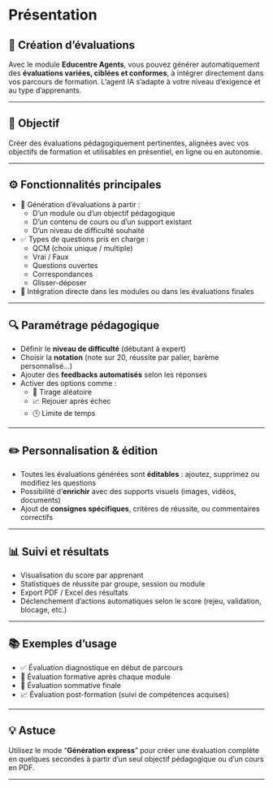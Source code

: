 # Présentation

## 📝 Création d’évaluations

Avec le module **Educentre Agents**, vous pouvez générer automatiquement des **évaluations variées, ciblées et conformes**, à intégrer directement dans vos parcours de formation. L’agent IA s’adapte à votre niveau d’exigence et au type d’apprenants.

---

## 🎯 Objectif

Créer des évaluations pédagogiquement pertinentes, alignées avec vos objectifs de formation et utilisables en présentiel, en ligne ou en autonomie.

---

## ⚙️ Fonctionnalités principales

- 🧠 Génération d’évaluations à partir :
  - D’un module ou d’un objectif pédagogique
  - D’un contenu de cours ou d’un support existant
  - D’un niveau de difficulté souhaité
- ✅ Types de questions pris en charge :
  - QCM (choix unique / multiple)
  - Vrai / Faux
  - Questions ouvertes
  - Correspondances
  - Glisser-déposer
- 🧾 Intégration directe dans les modules ou dans les évaluations finales

---

## 🔍 Paramétrage pédagogique

- Définir le **niveau de difficulté** (débutant à expert)
- Choisir la **notation** (note sur 20, réussite par palier, barème personnalisé…)
- Ajouter des **feedbacks automatisés** selon les réponses
- Activer des options comme :
  - 🔄 Tirage aléatoire
  - 📈 Rejouer après échec
  - 🕒 Limite de temps

---

## ✏️ Personnalisation & édition

- Toutes les évaluations générées sont **éditables** : ajoutez, supprimez ou modifiez les questions
- Possibilité d’**enrichir** avec des supports visuels (images, vidéos, documents)
- Ajout de **consignes spécifiques**, critères de réussite, ou commentaires correctifs

---

## 📊 Suivi et résultats

- Visualisation du score par apprenant
- Statistiques de réussite par groupe, session ou module
- Export PDF / Excel des résultats
- Déclenchement d’actions automatiques selon le score (rejeu, validation, blocage, etc.)

---

## 📚 Exemples d’usage

- ✅ Évaluation diagnostique en début de parcours
- 📍 Évaluation formative après chaque module
- 🧪 Évaluation sommative finale
- 📈 Évaluation post-formation (suivi de compétences acquises)

---

## 💡 Astuce

Utilisez le mode “**Génération express**” pour créer une évaluation complète en quelques secondes à partir d’un seul objectif pédagogique ou d’un cours en PDF.

---


